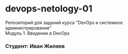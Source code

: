 # devops-netology-01

Репозиторий для заданий курса "DevOps и системное администрирование"  
Модуль 1. Введение в DevOps

### Студент: Иван Жиляев
